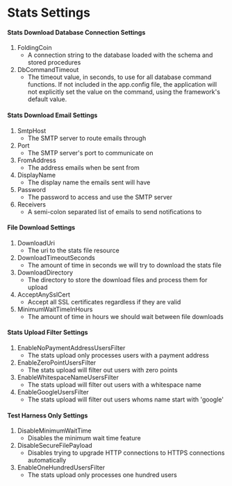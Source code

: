 # Stats Settings

#### Stats Download Database Connection Settings

1. FoldingCoin
	* A connection string to the database loaded with the schema and stored procedures
2. DbCommandTimeout
	* The timeout value, in seconds, to use for all database command functions. If not included in the app.config file, the application will not explicitly set the value on the command, using the framework's default value.
	
#### Stats Download Email Settings

1. SmtpHost
	* The SMTP server to route emails through
2. Port
	* The SMTP server's port to communicate on
3. FromAddress
	* The address emails when be sent from
4. DisplayName
	* The display name the emails sent will have
5. Password
	* The password to access and use the SMTP server
6. Receivers
	* A semi-colon separated list of emails to send notifications to

#### File Download Settings

1. DownloadUri
	* The uri to the stats file resource
2. DownloadTimeoutSeconds
	* The amount of time in seconds we will try to download the stats file
3. DownloadDirectory
	* The directory to store the download files and process them for upload
4. AcceptAnySslCert
	* Accept all SSL certificates regardless if they are valid
5. MinimumWaitTimeInHours
	* The amount of time in hours we should wait between file downloads
	
#### Stats Upload Filter Settings

1. EnableNoPaymentAddressUsersFilter
	* The stats upload only processes users with a payment address
2. EnableZeroPointUsersFilter
	* The stats upload will filter out users with zero points
3. EnableWhitespaceNameUsersFilter
	* The stats upload will filter out users with a whitespace name
4. EnableGoogleUsersFilter
	* The stats upload will filter out users whoms name start with 'google'

#### Test Harness Only Settings

1. DisableMinimumWaitTime
	* Disables the minimum wait time feature
2. DisableSecureFilePayload
	* Disables trying to upgrade HTTP connections to HTTPS connections automatically
3. EnableOneHundredUsersFilter
	* The stats upload only processes one hundred users